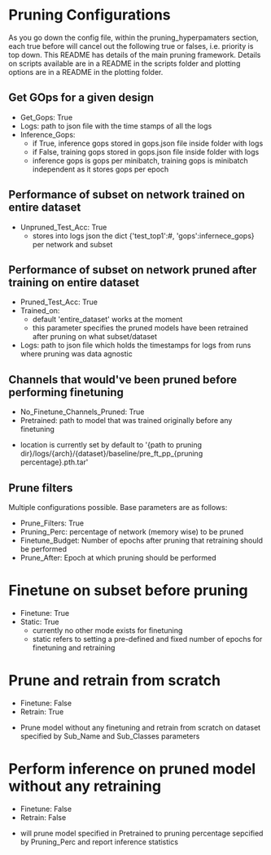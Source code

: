 # Pruning Configurations 
As you go down the config file, within the pruning_hyperpamaters section, each true before will cancel out the following true or falses, i.e. priority is top down.
This README has details of the main pruning framework. Details on scripts available are in a README in the scripts folder and plotting options are in a README in the plotting folder. 

## Get GOps for a given design
- Get\_Gops: True
- Logs: path to json file with the time stamps of all the logs  
- Inference\_Gops: 
    * if True, inference gops stored in gops.json file inside folder with logs 
    * if False, training gops stored in gops.json file inside folder with logs
    * inference gops is gops per minibatch, training gops is minibatch independent as it stores gops per epoch

## Performance of subset on network trained on entire dataset
- Unpruned\_Test\_Acc: True
    * stores into logs json the dict {'test_top1':#, 'gops':infernece\_gops} per network and subset

## Performance of subset on network pruned after training on entire dataset 
- Pruned\_Test\_Acc: True
- Trained\_on: 
    * default 'entire\_dataset' works at the moment 
    * this parameter specifies the pruned models have been retrained after pruning on what subset/dataset
- Logs: path to json file which holds the timestamps for logs from runs where pruning was data agnostic 

## Channels that would've been pruned before performing finetuning
- No_Finetune_Channels_Pruned: True
- Pretrained: path to model that was trained originally before any finetuning

* location is currently set by default to '{path to pruning dir}/logs/{arch}/{dataset}/baseline/pre\_ft\_pp\_{pruning percentage}.pth.tar'

## Prune filters 
Multiple configurations possible. Base parameters are as follows: 
- Prune_Filters: True
- Pruning_Perc: percentage of network (memory wise) to be pruned
- Finetune_Budget: Number of epochs after pruning that retraining should be performed 
- Prune_After: Epoch at which pruning should be performed 
# Finetune on subset before pruning
- Finetune: True 
- Static: True 
    * currently no other mode exists for finetuning
    * static refers to setting a pre-defined and fixed number of epochs for finetuning and retraining
# Prune and retrain from scratch
- Finetune: False
- Retrain: True
* Prune model without any finetuning and retrain from scratch on dataset specified by Sub_Name and Sub_Classes parameters
# Perform inference on pruned model without any retraining
- Finetune: False
- Retrain: False
* will prune model specified in Pretrained to pruning percentage sepcified by Pruning_Perc and report inference statistics 

